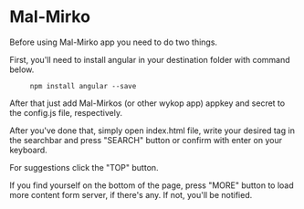 # Mal-Mirko

Before using Mal-Mirko app you need to do two things.

First, you'll need to install angular in your destination folder with command below.

		 npm install angular --save

After that just add Mal-Mirkos (or other wykop app) appkey and secret to the config.js file, respectively.

After you've done that, simply open index.html file, write your desired tag in the searchbar and press "SEARCH" button or confirm with enter on your keyboard.

For suggestions click the "TOP" button.

If you find yourself on the bottom of the page, press "MORE" button to load more content form server, if there's any. If not, you'll be notified.

